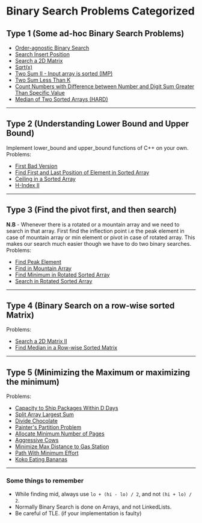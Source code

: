 # Binary Search Problems Categorized

## Type 1 (Some ad-hoc Binary Search Problems)

* [Order-agnostic Binary Search](https://www.geeksforgeeks.org/order-agnostic-binary-search/)
* [Search Insert Position](https://leetcode.com/problems/search-insert-position/)
* [Search a 2D Matrix](https://leetcode.com/problems/search-a-2d-matrix/)
* [Sqrt(x)](https://leetcode.com/problems/sqrtx/)
* [Two Sum II - Input array is sorted (IMP)](https://leetcode.com/problems/two-sum-ii-input-array-is-sorted/)
* [Two Sum Less Than K](https://leetcode.com/problems/two-sum-less-than-k/)
* [Count Numbers with Difference between Number and Digit Sum Greater Than Specific Value](https://www.geeksforgeeks.org/count-numbers-difference-number-digit-sum-greater-specific-value/)
* [Median of Two Sorted Arrays (HARD)](https://leetcode.com/problems/median-of-two-sorted-arrays/)

---

## Type 2 (Understanding Lower Bound and Upper Bound)

Implement lower_bound and upper_bound functions of C++ on your own.  
Problems:  
* [First Bad Version](https://leetcode.com/problems/first-bad-version/)
* [Find First and Last Position of Element in Sorted Array](https://leetcode.com/problems/find-first-and-last-position-of-element-in-sorted-array/)
* [Ceiling in a Sorted Array](https://www.geeksforgeeks.org/ceiling-in-a-sorted-array/)
* [H-Index II](https://leetcode.com/problems/h-index-ii/)

---

## Type 3 (Find the pivot first, and then search)

**N.B** - Whenever there is a rotated or a mountain array and we need to search in that array. First find the inflection point i.e the peak element in case of mountain array or min element or pivot in case of rotated array. This makes our search much easier though we have to do two binary searches.  
Problems:  
* [Find Peak Element](https://leetcode.com/problems/find-peak-element/)
* [Find in Mountain Array](https://leetcode.com/problems/find-in-mountain-array/)
* [Find Minimum in Rotated Sorted Array](https://leetcode.com/problems/find-minimum-in-rotated-sorted-array/)
* [Search in Rotated Sorted Array](https://leetcode.com/problems/search-in-rotated-sorted-array/)

---

## Type 4 (Binary Search on a row-wise sorted Matrix)

Problems:  
* [Search a 2D Matrix II](https://leetcode.com/problems/search-a-2d-matrix-ii/)
* [Find Median in a Row-wise Sorted Matrix](https://www.geeksforgeeks.org/find-median-row-wise-sorted-matrix/)

---

## Type 5 (Minimizing the Maximum or maximizing the minimum)

Problems:  
* [Capacity to Ship Packages Within D Days](https://leetcode.com/problems/capacity-to-ship-packages-within-d-days/)
* [Split Array Largest Sum](https://leetcode.com/problems/split-array-largest-sum/)
* [Divide Chocolate](https://leetcode.com/problems/divide-chocolate/)
* [Painter's Partition Problem](https://www.interviewbit.com/problems/painters-partition-problem/)
* [Allocate Minimum Number of Pages](https://practice.geeksforgeeks.org/problems/allocate-minimum-number-of-pages0937/1/)
* [Aggressive Cows](https://www.spoj.com/problems/AGGRCOW/)
* [Minimize Max Distance to Gas Station](https://leetcode.com/problems/minimize-max-distance-to-gas-station/)
* [Path With Minimum Effort](https://leetcode.com/problems/path-with-minimum-effort/)
* [Koko Eating Bananas](https://leetcode.com/problems/koko-eating-bananas/)

---

### Some things to remember

* While finding mid, always use `lo + (hi - lo) / 2`, and not `(hi + lo) / 2`.
* Normally Binary Search is done on Arrays, and not LinkedLists.
* Be careful of TLE. (if your implementation is faulty)

